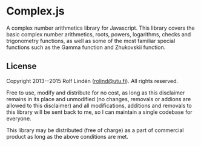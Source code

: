 Complex.js
==========

A complex number arithmetics library for Javascript. This library covers the basic complex number arithmetics, roots, powers, logarithms, checks and trigonometry functions, as well as some of the most familiar special functions such as the Gamma function and Zhukovskii function.

License
-------

Copyright 2013--2015 Rolf Lindén (rolind@utu.fi). All rights reserved.

Free to use, modify and distribute for no cost, as long as this
disclaimer remains in its place and unmodified (no changes,
removals or addions are allowed to this disclaimer) and all
modifications, additions and removals to this library will
be sent back to me, so I can maintain a single codebase for everyone.

This library may be distributed (free of charge) as a part
of commercial product as long as the above conditions are met.
